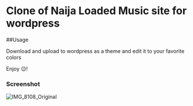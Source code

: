 # Clone of Naija Loaded Music site for wordpress


##Usage

Download and upload to wordpress as a theme and edit it to your favorite colors

Enjoy 😉!

### Screenshot 
![IMG_8108_Original](https://github.com/hen8y/naijaloaded-wordpress-replicate/assets/66043917/cc519b95-7e2b-4c1e-a937-f2b79c47f56d)
